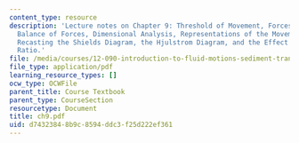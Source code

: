 ```yaml
---
content_type: resource
description: 'Lecture notes on Chapter 9: Threshold of Movement, Forces on Bed Particles,
  Balance of Forces, Dimensional Analysis, Representations of the Movement Threshold,
  Recasting the Shields Diagram, the Hjulstrom Diagram, and the Effect of Density
  Ratio.'
file: /media/courses/12-090-introduction-to-fluid-motions-sediment-transport-and-current-generated-sedimentary-structures-fall-2006/d74323848b9c8594ddc3f25d222ef361_ch9.pdf
file_type: application/pdf
learning_resource_types: []
ocw_type: OCWFile
parent_title: Course Textbook
parent_type: CourseSection
resourcetype: Document
title: ch9.pdf
uid: d7432384-8b9c-8594-ddc3-f25d222ef361
---
```

